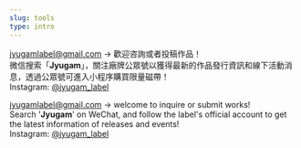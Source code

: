 ```yaml
---
slug: tools
type: intro
---
```

<!-- contacts -->

<a href="mailto:fredmamono@gmail.com">jyugamlabel@gmail.com</a> → 歡迎咨詢或者投稿作品！<br>
微信搜索「**Jyugam**」，關注廠牌公眾號以獲得最新的作品發行資訊和線下活動消息，透過公眾號可進入小程序購買限量磁帶！<br>
Instagram: [@jyugam_label](https://www.instagram.com/jyugam_label/)

<!-- lang -->

<a href="mailto:fredmamono@gmail.com">jyugamlabel@gmail.com</a> → welcome to inquire or submit works!<br>
Search '**Jyugam**' on WeChat, and follow the label's official account to get the latest information of releases and events!<br>
Instagram: [@jyugam_label](https://www.instagram.com/jyugam_label/)
